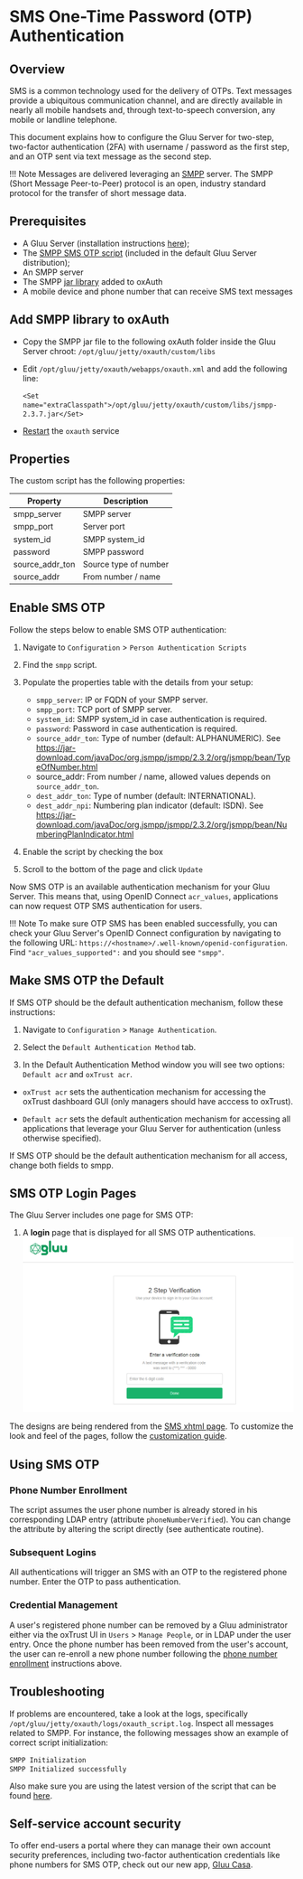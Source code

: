 # SMS One-Time Password (OTP) Authentication

## Overview 
SMS is a common technology used for the delivery of OTPs. Text messages provide a ubiquitous communication channel, and are directly available in nearly all mobile handsets and, through text-to-speech conversion, any mobile or landline telephone. 

This document explains how to configure the Gluu Server for two-step, two-factor authentication (2FA) with username / password as the first step, and an OTP sent via text message as the second step. 

!!! Note
    Messages are delivered leveraging an [SMPP](https://smpp.org) server. The SMPP (Short Message Peer-to-Peer) protocol is an open, industry standard protocol for the transfer of short message data.
    
## Prerequisites 

- A Gluu Server (installation instructions [here](../installation-guide/index.md));    
- The [SMPP SMS OTP script](https://github.com/GluuFederation/oxAuth/blob/master/Server/integrations/smpp/smpp2FA.py) (included in the default Gluu Server distribution);   
- An SMPP server
- The SMPP [jar library](https://search.maven.org/remotecontent?filepath=org/jsmpp/jsmpp/2.3.7/jsmpp-2.3.7.jar) added to oxAuth
- A mobile device and phone number that can receive SMS text messages


## Add SMPP library to oxAuth

- Copy the SMPP jar file to the following oxAuth folder inside the Gluu Server chroot: `/opt/gluu/jetty/oxauth/custom/libs` 

- Edit `/opt/gluu/jetty/oxauth/webapps/oxauth.xml` and add the following line:

    ```
    <Set name="extraClasspath">/opt/gluu/jetty/oxauth/custom/libs/jsmpp-2.3.7.jar</Set>
    ```
    
- [Restart](../operation/services.md#restart) the `oxauth` service     
    
## Properties

The custom script has the following properties:    

|	Property	|	Description		|
|-----------------------|-------------------------------|
|smpp_server|SMPP server|
|smpp_port|Server port|
|system_id|SMPP system_id|
|password|SMPP password|
|source_addr_ton|Source type of number|
|source_addr|From number / name|


## Enable SMS OTP

Follow the steps below to enable SMS OTP authentication:

1. Navigate to `Configuration` > `Person Authentication Scripts`       

1. Find the `smpp` script.

1. Populate the properties table with the details from your setup:    

   - `smpp_server`: IP or FQDN of your SMPP server.
   - `smpp_port`: TCP port of SMPP server.
   - `system_id`: SMPP system_id in case authentication is required.
   - `password`: Password in case authentication is required.
   - `source_addr_ton`: Type of number (default: ALPHANUMERIC). See https://jar-download.com/javaDoc/org.jsmpp/jsmpp/2.3.2/org/jsmpp/bean/TypeOfNumber.html
   - source_addr: From number / name, allowed values depends on `source_addr_ton`.
   - `dest_addr_ton`: Type of number (default: INTERNATIONAL).
   - `dest_addr_npi`: Numbering plan indicator (default: ISDN). See https://jar-download.com/javaDoc/org.jsmpp/jsmpp/2.3.2/org/jsmpp/bean/NumberingPlanIndicator.html

1. Enable the script by checking the box 

1. Scroll to the bottom of the page and click `Update`

Now SMS OTP is an available authentication mechanism for your Gluu Server. This means that, using OpenID Connect `acr_values`, applications can now request OTP SMS authentication for users. 

!!! Note 
    To make sure OTP SMS has been enabled successfully, you can check your Gluu Server's OpenID Connect configuration by navigating to the following URL: `https://<hostname>/.well-known/openid-configuration`. Find `"acr_values_supported":` and you should see `"smpp"`. 

## Make SMS OTP the Default
If SMS OTP should be the default authentication mechanism, follow these instructions: 

1. Navigate to `Configuration` > `Manage Authentication`. 

1. Select the `Default Authentication Method` tab. 

1. In the Default Authentication Method window you will see two options: `Default acr` and `oxTrust acr`. 

 - `oxTrust acr` sets the authentication mechanism for accessing the oxTrust dashboard GUI (only managers should have acccess to oxTrust).    

 - `Default acr` sets the default authentication mechanism for accessing all applications that leverage your Gluu Server for authentication (unless otherwise specified).    

If SMS OTP should be the default authentication mechanism for all access, change both fields to smpp.  
    
## SMS OTP Login Pages

The Gluu Server includes one page for SMS OTP:

1. A **login** page that is displayed for all SMS OTP authentications. 
![sms](../img/user-authn/sms.png)

The designs are being rendered from the [SMS xhtml page](https://github.com/GluuFederation/oxAuth/blob/master/Server/src/main/webapp/auth/otp_sms/otp_sms.xhtml). To customize the look and feel of the pages, follow the [customization guide](../operation/custom-design.md).


## Using SMS OTP

### Phone Number Enrollment

The script assumes the user phone number is already stored in his corresponding LDAP entry (attribute `phoneNumberVerified`). You can change the attribute by altering the script directly (see authenticate routine).

### Subsequent Logins
All <!--subsequent--> authentications will trigger an SMS with an OTP to the registered phone number. Enter the OTP to pass authentication. 

### Credential Management
    
A user's registered phone number can be removed by a Gluu administrator either via the oxTrust UI in `Users` > `Manage People`, or in LDAP under the user entry. Once the phone number has been removed from the user's account, the user can re-enroll a new phone number following the [phone number enrollment](#phone-number-enrollment) instructions above. 

## Troubleshooting    
If problems are encountered, take a look at the logs, specifically `/opt/gluu/jetty/oxauth/logs/oxauth_script.log`. Inspect all messages related to SMPP. For instance, the following messages show an example of correct script initialization:

```
SMPP Initialization
SMPP Initialized successfully
```

Also make sure you are using the latest version of the script that can be found [here](https://github.com/GluuFederation/oxAuth/blob/master/Server/integrations/smpp/smpp2FA.py).

## Self-service account security

To offer end-users a portal where they can manage their own account security preferences, including two-factor authentication credentials like phone numbers for SMS OTP, check out our new app, [Gluu Casa](https://casa.gluu.org). 
